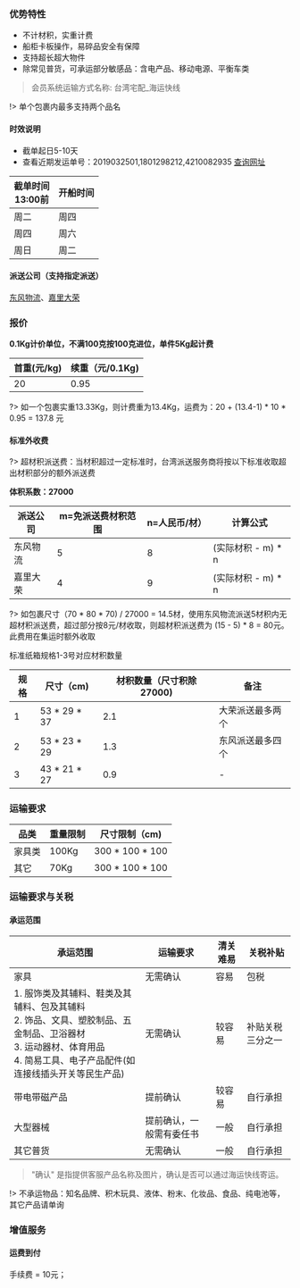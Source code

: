 ### 优势特性

- 不计材积，实重计费
- 船柜卡板操作，易碎品安全有保障
- 支持超长超大物件
- 除常见普货，可承运部分敏感品：含电产品、移动电源、平衡车类

> 会员系统运输方式名称: 台湾宅配_海运快线

!> 单个包裹内最多支持两个品名

#### 时效说明

- 截单起日5-10天
- 查看近期发运单号：2019032501,1801298212,4210082935 [查询网址](http://www.track-line.hk)

| 截单时间<br />13:00前 | 开船时间 |
|------------------|------|
| 周二               | 周四   |
| 周四               | 周六   |
| 周日               | 周二   |


#### 派送公司（支持指定派送）

[东风物流](http://220.135.157.10:8088/index)、[嘉里大荣](https://www.kerrytj.com/ZH/search/search_track.aspx)

### 报价
**0.1Kg计价单位，不满100克按100克进位，单件5Kg起计费**

| 首重(元/kg) | 续重（元/0.1Kg) |
|----------|-------------|
| 20       | 0.95        |


?> 如一个包裹实重13.33Kg，则计费重为13.4Kg，运费为：20 + (13.4-1) * 10 * 0.95 = 137.8 元

#### 标准外收费

?> 超材积派送费：当材积超过一定标准时，台湾派送服务商将按以下标准收取超出材积部分的额外派送费

**体积系数：27000**

| 派送公司 | m=免派送费材积范围 | n=人民币/材） | 计算公式         |
|------|------------|---------------------|--------------|
| 东风物流 | 5          | 8                  | (实际材积 - m) * n |
| 嘉里大荣 | 4          | 9                | (实际材积 - m) * n |


?> 如包裹尺寸（70 * 80 * 70)  / 27000 = 14.5材，使用东风物流派送5材积内无超材积派送费，超过部分按8元/材收取，则超材积派送费为 (15 - 5) * 8 = 80元。此费用在集运时额外收取

标准纸箱规格1-3号对应材积数量

| 规格 | 尺寸（cm)       | 材积数量（尺寸积除27000) | 备注       |
|----|--------------|-----------------|----------|
| 1  | 53 * 29 * 37 | 2.1             | 大荣派送最多两个 |
| 2  | 53 * 23 * 29 | 1.3             | 东风派送最多四个 |
| 3  | 43 * 21 * 27 | 0.9             | -        |

### 运输要求

| 品类  | 重量限制  | 尺寸限制（cm)        |
|-----|-------|-----------------|
| 家具类 | 100Kg | 300 * 100 * 100 |
| 其它  | 70Kg  | 300 * 100 * 100 |

### 运输要求与关税

#### 承运范围

| 承运范围                                                                                     | 运输要求         | 清关难易 | 关税补贴     |
|------------------------------------------------------------------------------------------|--------------|--------|----------|
| 家具                                                                                       | 无需确认         | 容易     | 包税       |
| 1. 服饰类及其辅料、鞋类及其辅料、包及其辅料<br />2. 饰品、文具、塑胶制品、五金制品、卫浴器材<br />3. 运动器材、体育用品<br />4. 简易工具、电子产品配件(如连接线插头开关等民生产品) | 无需确认         | 较容易    | 补贴关税三分之一 |
| 带电带磁产品                                                                                   | 提前确认         | 较容易    | 自行承担 |
| 大型器械                                                                                     | 提前确认，一般需有委任书 | 一般     | 自行承担     |
| 其它普货                                                                                     | 无需确认         | 一般     | 自行承担     |

> "确认" 是指提供客服产品名称及图片，确认是否可以通过海运快线寄运。

!> 不承运物品：知名品牌、积木玩具、液体、粉末、化妆品、食品、纯电池等，其它产品请单询

### 增值服务
#### 运费到付
手续费 = 10元；

